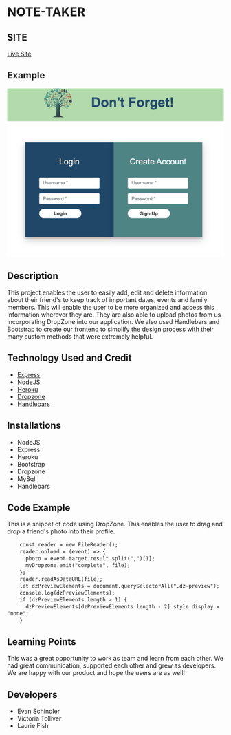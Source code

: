 # NOTE-TAKER

## SITE

[Live Site]('https://dont-forget-app.herokuapp.com/')

## Example

![pic](./public/images/Screenshot%202023-05-12%20at%202.40.42%20PM.png)

## Description

This project enables the user to easily add, edit and delete information about their friend's to keep track of important dates, events and family members. This will enable the user to be more organized and access this information wherever they are. They are also able to upload photos from us incorporating DropZone into our application. We also used Handlebars and Bootstrap to create our frontend to simplify the design process with their many custom methods that were extremely helpful.

## Technology Used and Credit

-   [Express]('https://expressjs.com/')
-   [NodeJS]('https://nodejs.org/en')
-   [Heroku]('https://devcenter.heroku.com/')
-   [Dropzone]('https://www.dropzone.dev/')
-   [Handlebars]('https://handlebarsjs.com/')

## Installations

-   NodeJS
-   Express
-   Heroku
-   Bootstrap
-   Dropzone
-   MySql
-   Handlebars

## Code Example

This is a snippet of code using DropZone. This enables the user to drag and drop a friend's photo into their profile.

```myDropzone.on("addedfile", (file) => {
    const reader = new FileReader();
    reader.onload = (event) => {
      photo = event.target.result.split(",")[1];
      myDropzone.emit("complete", file);
    };
    reader.readAsDataURL(file);
    let dzPreviewElements = document.querySelectorAll(".dz-preview");
    console.log(dzPreviewElements);
    if (dzPreviewElements.length > 1) {
      dzPreviewElements[dzPreviewElements.length - 2].style.display = "none";
    }

```

## Learning Points

This was a great opportunity to work as team and learn from each other. We had great communication, supported each other and grew as developers. We are happy with our product and hope the users are as well!

## Developers

-   Evan Schindler
-   Victoria Tolliver
-   Laurie Fish
